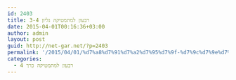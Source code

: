 ```yaml
---
id: 2403
title: רבעון למתמטיקה גליון 3-4
date: 2015-04-01T00:16:36+03:00
author: admin
layout: post
guid: http://net-gar.net/?p=2403
permalink: '/2015/04/01/%d7%a8%d7%91%d7%a2%d7%95%d7%9f-%d7%9c%d7%9e%d7%aa%d7%9e%d7%98%d7%99%d7%a7%d7%94-%d7%92%d7%9c%d7%99%d7%95%d7%9f-3-4/'
categories:
  - רבעון למתמטיקה כרך 4
---
```

